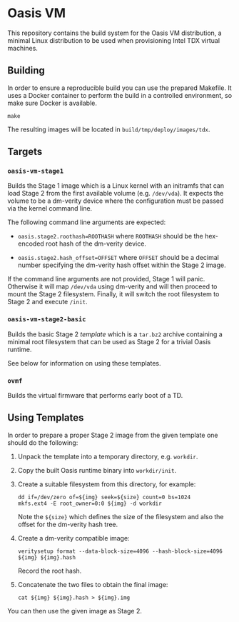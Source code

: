 # Oasis VM

This repository contains the build system for the Oasis VM distribution, a
minimal Linux distribution to be used when provisioning Intel TDX virtual
machines.

## Building

In order to ensure a reproducible build you can use the prepared Makefile. It
uses a Docker container to perform the build in a controlled environment, so
make sure Docker is available.

```
make
```

The resulting images will be located in `build/tmp/deploy/images/tdx`.

## Targets

### `oasis-vm-stage1`

Builds the Stage 1 image which is a Linux kernel with an initramfs that can
load Stage 2 from the first available volume (e.g. `/dev/vda`). It expects the
volume to be a dm-verity device where the configuration must be passed via the
kernel command line.

The following command line arguments are expected:

* `oasis.stage2.roothash=ROOTHASH` where `ROOTHASH` should be the hex-encoded
  root hash of the dm-verity device.

* `oasis.stage2.hash_offset=OFFSET` where `OFFSET` should be a decimal number
  specifying the dm-verity hash offset within the Stage 2 image.

If the command line arguments are not provided, Stage 1 will panic. Otherwise
it will map `/dev/vda` using dm-verity and will then proceed to mount the
Stage 2 filesystem. Finally, it will switch the root filesystem to Stage 2 and
execute `/init`.

### `oasis-vm-stage2-basic`

Builds the basic Stage 2 _template_ which is a `tar.bz2` archive containing a
minimal root filesystem that can be used as Stage 2 for a trivial Oasis runtime.

See below for information on using these templates.

### `ovmf`

Builds the virtual firmware that performs early boot of a TD.

## Using Templates

In order to prepare a proper Stage 2 image from the given template one should do
the following:

1. Unpack the template into a temporary directory, e.g. `workdir`.
1. Copy the built Oasis runtime binary into `workdir/init`.
1. Create a suitable filesystem from this directory, for example:
   ```
   dd if=/dev/zero of=${img} seek=${size} count=0 bs=1024
   mkfs.ext4 -E root_owner=0:0 ${img} -d workdir
   ```

   Note the `${size}` which defines the size of the filesystem and also the
   offset for the dm-verity hash tree.

1. Create a dm-verity compatible image:
   ```
   veritysetup format --data-block-size=4096 --hash-block-size=4096 ${img} ${img}.hash
   ```

   Record the root hash.

1. Concatenate the two files to obtain the final image:
   ```
   cat ${img} ${img}.hash > ${img}.img
   ```

You can then use the given image as Stage 2.
